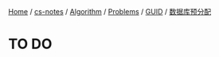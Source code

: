 [Home](https://mengxianbin.github.io) /
[cs-notes](https://mengxianbin.github.io/cs-notes/site) /
[Algorithm](https://mengxianbin.github.io/cs-notes/site/Algorithm) /
[Problems](https://mengxianbin.github.io/cs-notes/site/Algorithm/Problems) /
[GUID](https://mengxianbin.github.io/cs-notes/site/Algorithm/Problems/GUID) /
[数据库预分配](https://mengxianbin.github.io/cs-notes/site/Algorithm/Problems/GUID/%E6%95%B0%E6%8D%AE%E5%BA%93%E9%A2%84%E5%88%86%E9%85%8D)

# TO DO
